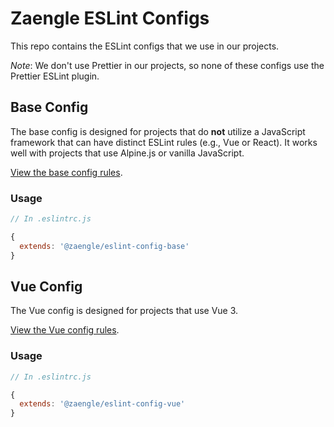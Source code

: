 # Zaengle ESLint Configs

This repo contains the ESLint configs that we use in our projects.

_Note_: We don't use Prettier in our projects, so none of these configs use the Prettier ESLint plugin.

## Base Config

The base config is designed for projects that do **not** utilize a JavaScript framework that can have distinct ESLint rules (e.g., Vue or React). It works well with projects that use Alpine.js or vanilla JavaScript.

[View the base config rules](packages/eslint-config-base/lib/.eslintrc.js).

### Usage

```js
// In .eslintrc.js

{
  extends: '@zaengle/eslint-config-base'
}
```

## Vue Config

The Vue config is designed for projects that use Vue 3.

[View the Vue config rules](packages/eslint-config-vue/lib/.eslintrc.js).

### Usage

```js
// In .eslintrc.js

{
  extends: '@zaengle/eslint-config-vue'
}
```
